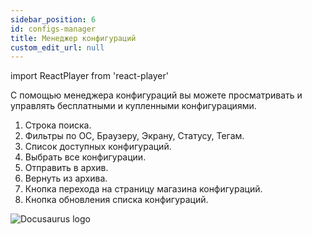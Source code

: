 ```yaml
---
sidebar_position: 6
id: configs-manager
title: Менеджер конфигураций
custom_edit_url: null
---
```

import ReactPlayer from 'react-player'

С помощью менеджера конфигураций вы можете просматривать и управлять бесплатными и купленными конфигурациями.
1. Строка поиска.
2. Фильтры по ОС, Браузеру, Экрану, Статусу, Тегам.
3. Список доступных конфигураций.
4. Выбрать все конфигурации.
5. Отправить в архив.
6. Вернуть из архива.
7. Кнопка перехода на страницу магазина конфигураций.
8. Кнопка обновления списка конфигураций.

![Docusaurus logo](/img/3-soft/2-start-window/7-configs-manager/rus/configs-manager-1.png)